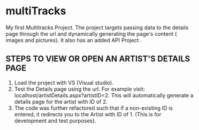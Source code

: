 # multiTracks
My first Multitracks Project. The project targets passing data to the details page  through the url and dynamically generating the page's content ( images and pictures). It also has an added API Project .

STEPS TO VIEW OR OPEN AN ARTIST'S DETAILS PAGE
-----------------------------------------------
1.  Load the project with VS (Visual studio).
2.  Test the Details page using the url. For example visit:  localhost/artistDetails.aspx?artistID=2. This will automatically generate a details page for the artist with ID of 2.
3.  The code was further refactored such that if a non-existing ID is entered, it redirects you to the Artist with ID of 1. (This is for development and test purposes).

